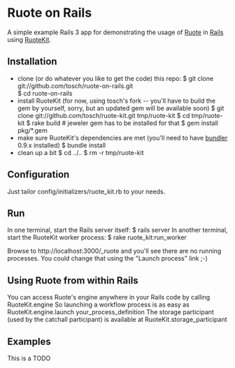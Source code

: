 Ruote on Rails
==============

A simple example Rails 3 app for demonstrating the usage of
[Ruote](http://ruote.rubyforge.org) in [Rails](http://rubyonrails.org) using
[RuoteKit](http://github.com/kennethkalmer/ruote-kit).


Installation
------------

*   clone (or do whatever you like to get the code) this repo:
        $ git clone git://github.com/tosch/ruote-on-rails.git  
        $ cd ruote-on-rails
*   install RuoteKit (for now, using tosch's fork -- you'll have to build the
    gem by yourself, sorry, but an updated gem will be available soon)
        $ git clone git://github.com/tosch/ruote-kit.git tmp/ruote-kit
        $ cd tmp/ruote-kit
        $ rake build       # jeweler gem has to be installed for that
        $ gem install pkg/*.gem
*   make sure RuoteKit's dependencies are met (you'll need to have
    [bundler](http://github.com/carlhuda/bundler) 0.9.x installed)
        $ bundle install
*   clean up a bit
        $ cd ../..
        $ rm -r tmp/ruote-kit


Configuration
-------------

Just tailor config/initializers/ruote_kit.rb to your needs.


Run
---

In one terminal, start the Rails server itself:
    $ rails server
In another terminal, start the RuoteKit worker process:
    $ rake ruote_kit:run_worker

Browse to http://localhost:3000/_ruote and you'll see there are no running
processes. You could change that using the "Launch process" link ;-)


Using Ruote from within Rails
-----------------------------

You can access Ruote's engine anywhere in your Rails code by calling
    RuoteKit.engine
So launching a workflow process is as easy as
    RuoteKit.engine.launch your_process_definition
The storage participant (used by the catchall participant) is available at
    RuoteKit.storage_participant


Examples
--------

This is a TODO